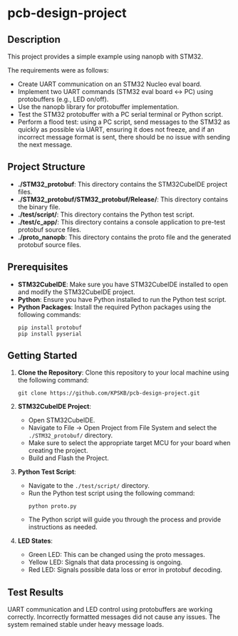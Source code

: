 # pcb-design-project

## Description

This project provides a simple example using nanopb with STM32. 

The requirements were as follows:

- Create UART communication on an STM32 Nucleo eval board.
- Implement two UART commands (STM32 eval board <-> PC) using protobuffers (e.g., LED on/off).
- Use the nanopb library for protobuffer implementation.
- Test the STM32 protobuffer with a PC serial terminal or Python script.
- Perform a flood test: using a PC script, send messages to the STM32 as quickly as possible via UART, ensuring it does not freeze, and if an incorrect message format is sent, there should be no issue with sending the next message.
  
## Project Structure

- **./STM32_protobuf**: This directory contains the STM32CubeIDE project files.
- **./STM32_protobuf/STM32_protobuf/Release/**: This directory contains the binary file.
- **./test/script/**: This directory contains the Python test script.
- **./test/c_app/**: This directory contains a console application to pre-test protobuf source files.
- **./proto_nanopb**: This directory contains the proto file and the generated protobuf source files.

## Prerequisites

- **STM32CubeIDE**: Make sure you have STM32CubeIDE installed to open and modify the STM32CubeIDE project.
- **Python**: Ensure you have Python installed to run the Python test script.
- **Python Packages**: Install the required Python packages using the following commands:
    ```
    pip install protobuf
    pip install pyserial
    ```

## Getting Started

1. **Clone the Repository**: Clone this repository to your local machine using the following command:
    ```
    git clone https://github.com/KPSKB/pcb-design-project.git
    ```

2. **STM32CubeIDE Project**:
    - Open STM32CubeIDE.
    - Navigate to File -> Open Project from File System and select the `./STM32_protobuf/` directory.
	- Make sure to select the appropriate target MCU for your board when creating the project.
	- Build and Flash the Project.

3. **Python Test Script**:
    - Navigate to the `./test/script/` directory.
    - Run the Python test script using the following command:
        ```
        python proto.py
        ```
	- The Python script will guide you through the process and provide instructions as needed.
	
4. **LED States**:
    - Green LED: This can be changed using the proto messages.
    - Yellow LED: Signals that data processing is ongoing.
    - Red LED: Signals possible data loss or error in protobuf decoding.
	
## Test Results

UART communication and LED control using protobuffers are working correctly. Incorrectly formatted messages did not cause any issues. The system remained stable under heavy message loads.

 
